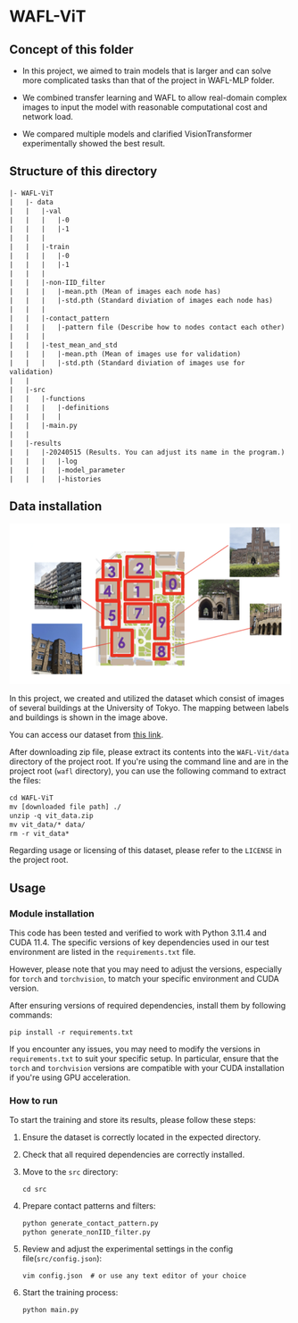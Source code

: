 # WAFL-ViT

## Concept of this folder

- In this project, we aimed to train models that is larger and can solve more complicated tasks than that of the project in WAFL-MLP folder.

- We combined transfer learning and WAFL to allow real-domain complex images to input the model with reasonable computational cost and network load.

- We compared multiple models and clarified VisionTransformer experimentally showed the best result.

## Structure of this directory

```plain text
|- WAFL-ViT
|   |- data
|   |   |-val
|   |   |   |-0
|   |   |   |-1
|   |   |   
|   |   |-train
|   |   |   |-0
|   |   |   |-1
|   |   |   
|   |   |-non-IID_filter
|   |   |   |-mean.pth (Mean of images each node has)
|   |   |   |-std.pth (Standard diviation of images each node has)
|   |   |
|   |   |-contact_pattern
|   |   |   |-pattern file (Describe how to nodes contact each other)
|   |   |   
|   |   |-test_mean_and_std
|   |   |   |-mean.pth (Mean of images use for validation)
|   |   |   |-std.pth (Standard diviation of images use for validation)
|   |
|   |-src
|   |   |-functions
|   |   |   |-definitions 
|   |   |   |
|   |   |-main.py
|   |   
|   |-results
|   |   |-20240515 (Results. You can adjust its name in the program.)
|   |   |   |-log
|   |   |   |-model_parameter
|   |   |   |-histories
```

## Data installation

![システム全体図](../assets/dataset_abstract.png)

In this project, we created and utilized the dataset which consist of  images of several buildings at the University of Tokyo.
The mapping between labels and buildings is shown in the image above.

You can access our dataset from [this link](https://drive.google.com/file/d/1GKbMyfAkvCVT1a6g2KyvkC3MYxf5VPrZ/view).

After downloading zip file, please extract its contents into the `WAFL-Vit/data` directory of the project root.
If you're using the command line and are in the project root (`wafl` directory), you can use the following command to extract the files:

``` Linux
cd WAFL-ViT
mv [downloaded file path] ./
unzip -q vit_data.zip
mv vit_data/* data/
rm -r vit_data*
```

Regarding usage or licensing of this dataset, please refer to the `LICENSE` in the project root.

## Usage

### Module installation

This code has been tested and verified to work with Python 3.11.4 and CUDA 11.4.
The specific versions of key dependencies used in our test environment are listed in the `requirements.txt` file.

However, please note that you may need to adjust the versions, especially for `torch` and `torchvision`, to match your specific environment and CUDA version.

After ensuring versions of required dependencies, install them by following commands:

```Linux
pip install -r requirements.txt
```

If you encounter any issues, you may need to modify the versions in `requirements.txt` to suit your specific setup. In particular, ensure that the `torch` and `torchvision` versions are compatible with your CUDA installation if you're using GPU acceleration.

### How to run

To start the training and store its results, please follow these steps:

1. Ensure the dataset is correctly located in the expected directory.
2. Check that all required dependencies are correctly installed.
3. Move to the `src` directory:
  
    ```Linux
    cd src
    ```

4. Prepare contact patterns and filters:

    ```Linux
    python generate_contact_pattern.py
    python generate_nonIID_filter.py
    ```

5. Review and adjust the experimental settings in the config file(`src/config.json`):

    ```Linux
    vim config.json  # or use any text editor of your choice
    ```

6. Start the training process:

    ```Linux
    python main.py
    ```
